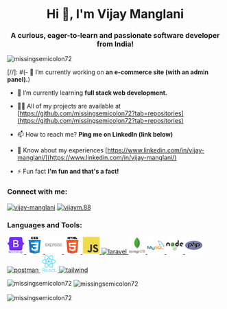 <h1 align="center">Hi 👋, I'm Vijay Manglani</h1>
<h3 align="center">A curious, eager-to-learn and passionate software developer from India!</h3>

<p align="left"> <img src="https://komarev.com/ghpvc/?username=missingsemicolon72&label=Profile%20views&color=0e75b6&style=flat" alt="missingsemicolon72" /> </p>

[//]: #(- 🔭 I’m currently working on **an e-commerce site (with an admin panel).**)

- 🌱 I’m currently learning **full stack web development.**

- 👨‍💻 All of my projects are available at [https://github.com/missingsemicolon72?tab=repositories](https://github.com/missingsemicolon72?tab=repositories)

- 📫 How to reach me? **Ping me on LinkedIn (link below)**

- 📄 Know about my experiences [https://www.linkedin.com/in/vijay-manglani/](https://www.linkedin.com/in/vijay-manglani/)

- ⚡ Fun fact **I'm fun and that's a fact!**

<h3 align="left">Connect with me:</h3>
<p align="left">
<a href="https://linkedin.com/in/vijay-manglani" target="blank"><img align="center" src="https://raw.githubusercontent.com/rahuldkjain/github-profile-readme-generator/master/src/images/icons/Social/linked-in-alt.svg" alt="vijay-manglani" height="30" width="40" /></a>
<a href="https://instagram.com/vijaym.88" target="blank"><img align="center" src="https://raw.githubusercontent.com/rahuldkjain/github-profile-readme-generator/master/src/images/icons/Social/instagram.svg" alt="vijaym.88" height="30" width="40" /></a>
</p>

<h3 align="left">Languages and Tools:</h3>
<p align="left" style="text-decoration: none;"> <a href="https://getbootstrap.com" target="_blank" rel="noreferrer"> <img src="https://raw.githubusercontent.com/devicons/devicon/master/icons/bootstrap/bootstrap-plain-wordmark.svg" alt="bootstrap" width="40" height="40"/> </a> <a href="https://www.w3schools.com/css/" target="_blank" rel="noreferrer"> <img src="https://raw.githubusercontent.com/devicons/devicon/master/icons/css3/css3-original-wordmark.svg" alt="css3" width="40" height="40"/> </a> <a href="https://expressjs.com" target="_blank" rel="noreferrer"> <img src="https://raw.githubusercontent.com/devicons/devicon/master/icons/express/express-original-wordmark.svg" alt="express" width="40" height="40"/> </a> <a href="https://www.w3.org/html/" target="_blank" rel="noreferrer"> <img src="https://raw.githubusercontent.com/devicons/devicon/master/icons/html5/html5-original-wordmark.svg" alt="html5" width="40" height="40"/> </a> <a href="https://developer.mozilla.org/en-US/docs/Web/JavaScript" target="_blank" rel="noreferrer"> <img src="https://raw.githubusercontent.com/devicons/devicon/master/icons/javascript/javascript-original.svg" alt="javascript" width="40" height="40"/> </a> <a href="https://laravel.com/" target="_blank" rel="noreferrer"> <img src="https://w7.pngwing.com/pngs/399/620/png-transparent-laravel-hd-logo.png" alt="laravel" width="40" height="40"/> </a> <a href="https://www.mongodb.com/" target="_blank" rel="noreferrer"> <img src="https://raw.githubusercontent.com/devicons/devicon/master/icons/mongodb/mongodb-original-wordmark.svg" alt="mongodb" width="40" height="40"/> </a> <a href="https://www.mysql.com/" target="_blank" rel="noreferrer"> <img src="https://raw.githubusercontent.com/devicons/devicon/master/icons/mysql/mysql-original-wordmark.svg" alt="mysql" width="40" height="40"/> </a> <a href="https://nodejs.org" target="_blank" rel="noreferrer"> <img src="https://raw.githubusercontent.com/devicons/devicon/master/icons/nodejs/nodejs-original-wordmark.svg" alt="nodejs" width="40" height="40"/> </a> <a href="https://www.php.net" target="_blank" rel="noreferrer"> <img src="https://raw.githubusercontent.com/devicons/devicon/master/icons/php/php-original.svg" alt="php" width="40" height="40"/> </a> <a href="https://postman.com" target="_blank" rel="noreferrer"> <img src="https://www.vectorlogo.zone/logos/getpostman/getpostman-icon.svg" alt="postman" width="40" height="40"/> </a> <a href="https://reactjs.org/" target="_blank" rel="noreferrer"> <img src="https://raw.githubusercontent.com/devicons/devicon/master/icons/react/react-original-wordmark.svg" alt="react" width="40" height="40"/> </a> <a href="https://tailwindcss.com/" target="_blank" rel="noreferrer"> <img src="https://www.vectorlogo.zone/logos/tailwindcss/tailwindcss-icon.svg" alt="tailwind" width="40" height="40"/> </a> </p>

<p><img align="left" src="https://github-readme-stats.vercel.app/api/top-langs?username=missingsemicolon72&show_icons=true&locale=en&layout=compact" alt="missingsemicolon72" /></p>

<p>&nbsp;<img align="center" src="https://github-readme-stats.vercel.app/api?username=missingsemicolon72&show_icons=true&locale=en" alt="missingsemicolon72" /></p>

<p><img align="center" src="https://github-readme-streak-stats.herokuapp.com/?user=missingsemicolon72&" alt="missingsemicolon72" /></p>

